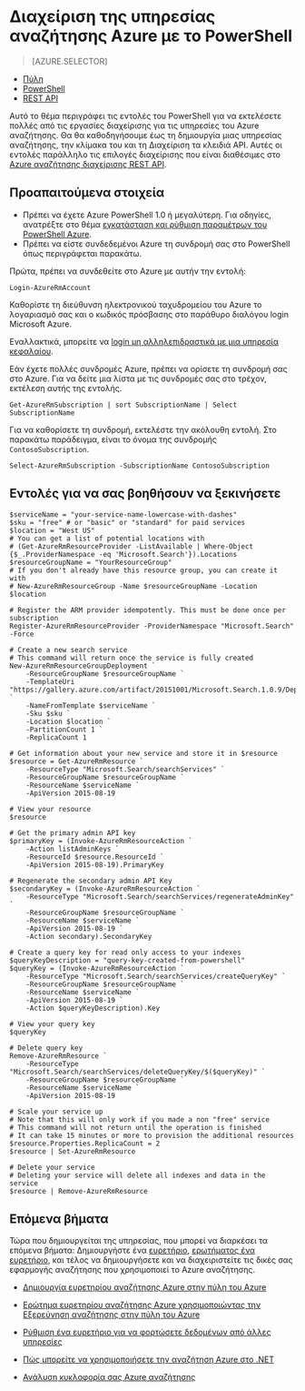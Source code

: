 <properties 
    pageTitle="Διαχείριση αναζήτησης Azure με δεσμών ενεργειών του Powershell | Microsoft Azure | Υπηρεσία αναζήτησης φιλοξενούμενη cloud" 
    description="Διαχείριση της υπηρεσίας αναζήτησης Azure με δεσμών ενεργειών του PowerShell. Δημιουργία ή ενημέρωση μιας υπηρεσίας αναζήτησης Azure και διαχείριση αναζήτησης Azure διαχείρισης κλειδιών" 
    services="search" 
    documentationCenter="" 
    authors="seansaleh" 
    manager="mblythe" 
    editor=""
    tags="azure-resource-manager"/>

<tags 
    ms.service="search" 
    ms.devlang="na" 
    ms.workload="search" 
    ms.topic="article" 
    ms.tgt_pltfrm="powershell" 
    ms.date="08/15/2016" 
    ms.author="seasa"/>

# <a name="manage-your-azure-search-service-with-powershell"></a>Διαχείριση της υπηρεσίας αναζήτησης Azure με το PowerShell
> [AZURE.SELECTOR]
- [Πύλη](search-manage.md)
- [PowerShell](search-manage-powershell.md)
- [REST API](search-get-started-management-api.md)

Αυτό το θέμα περιγράφει τις εντολές του PowerShell για να εκτελέσετε πολλές από τις εργασίες διαχείρισης για τις υπηρεσίες του Azure αναζήτησης. Θα θα καθοδηγήσουμε έως τη δημιουργία μιας υπηρεσίας αναζήτησης, την κλίμακα του και τη Διαχείριση τα κλειδιά API.
Αυτές οι εντολές παράλληλο τις επιλογές διαχείρισης που είναι διαθέσιμες στο [Azure αναζήτησης διαχείρισης REST API](http://msdn.microsoft.com/library/dn832684.aspx).

## <a name="prerequisites"></a>Προαπαιτούμενα στοιχεία
 
- Πρέπει να έχετε Azure PowerShell 1.0 ή μεγαλύτερη. Για οδηγίες, ανατρέξτε στο θέμα [εγκατάσταση και ρύθμιση παραμέτρων του PowerShell Azure](../powershell-install-configure.md).
- Πρέπει να είστε συνδεδεμένοι Azure τη συνδρομή σας στο PowerShell όπως περιγράφεται παρακάτω.

Πρώτα, πρέπει να συνδεθείτε στο Azure με αυτήν την εντολή:

    Login-AzureRmAccount

Καθορίστε τη διεύθυνση ηλεκτρονικού ταχυδρομείου του Azure το λογαριασμό σας και ο κωδικός πρόσβασης στο παράθυρο διαλόγου login Microsoft Azure.

Εναλλακτικά, μπορείτε να [login μη αλληλεπιδραστικά με μια υπηρεσία κεφαλαίου](../resource-group-authenticate-service-principal.md).

Εάν έχετε πολλές συνδρομές Azure, πρέπει να ορίσετε τη συνδρομή σας στο Azure. Για να δείτε μια λίστα με τις συνδρομές σας στο τρέχον, εκτέλεση αυτής της εντολής.

    Get-AzureRmSubscription | sort SubscriptionName | Select SubscriptionName

Για να καθορίσετε τη συνδρομή, εκτελέστε την ακόλουθη εντολή. Στο παρακάτω παράδειγμα, είναι το όνομα της συνδρομής `ContosoSubscription`.

    Select-AzureRmSubscription -SubscriptionName ContosoSubscription

## <a name="commands-to-help-you-get-started"></a>Εντολές για να σας βοηθήσουν να ξεκινήσετε

    $serviceName = "your-service-name-lowercase-with-dashes"
    $sku = "free" # or "basic" or "standard" for paid services
    $location = "West US"
    # You can get a list of potential locations with
    # (Get-AzureRmResourceProvider -ListAvailable | Where-Object {$_.ProviderNamespace -eq 'Microsoft.Search'}).Locations
    $resourceGroupName = "YourResourceGroup" 
    # If you don't already have this resource group, you can create it with 
    # New-AzureRmResourceGroup -Name $resourceGroupName -Location $location

    # Register the ARM provider idempotently. This must be done once per subscription
    Register-AzureRmResourceProvider -ProviderNamespace "Microsoft.Search" -Force

    # Create a new search service
    # This command will return once the service is fully created
    New-AzureRmResourceGroupDeployment `
        -ResourceGroupName $resourceGroupName `
        -TemplateUri "https://gallery.azure.com/artifact/20151001/Microsoft.Search.1.0.9/DeploymentTemplates/searchServiceDefaultTemplate.json" `
        -NameFromTemplate $serviceName `
        -Sku $sku `
        -Location $location `
        -PartitionCount 1 `
        -ReplicaCount 1
    
    # Get information about your new service and store it in $resource
    $resource = Get-AzureRmResource `
        -ResourceType "Microsoft.Search/searchServices" `
        -ResourceGroupName $resourceGroupName `
        -ResourceName $serviceName `
        -ApiVersion 2015-08-19
    
    # View your resource
    $resource
    
    # Get the primary admin API key
    $primaryKey = (Invoke-AzureRmResourceAction `
        -Action listAdminKeys `
        -ResourceId $resource.ResourceId `
        -ApiVersion 2015-08-19).PrimaryKey

    # Regenerate the secondary admin API Key
    $secondaryKey = (Invoke-AzureRmResourceAction `
        -ResourceType "Microsoft.Search/searchServices/regenerateAdminKey" `
        -ResourceGroupName $resourceGroupName `
        -ResourceName $serviceName `
        -ApiVersion 2015-08-19 `
        -Action secondary).SecondaryKey

    # Create a query key for read only access to your indexes
    $queryKeyDescription = "query-key-created-from-powershell"
    $queryKey = (Invoke-AzureRmResourceAction `
        -ResourceType "Microsoft.Search/searchServices/createQueryKey" `
        -ResourceGroupName $resourceGroupName `
        -ResourceName $serviceName `
        -ApiVersion 2015-08-19 `
        -Action $queryKeyDescription).Key
    
    # View your query key
    $queryKey

    # Delete query key
    Remove-AzureRmResource `
        -ResourceType "Microsoft.Search/searchServices/deleteQueryKey/$($queryKey)" `
        -ResourceGroupName $resourceGroupName `
        -ResourceName $serviceName `
        -ApiVersion 2015-08-19
        
    # Scale your service up
    # Note that this will only work if you made a non "free" service
    # This command will not return until the operation is finished
    # It can take 15 minutes or more to provision the additional resources
    $resource.Properties.ReplicaCount = 2
    $resource | Set-AzureRmResource
    
    # Delete your service
    # Deleting your service will delete all indexes and data in the service
    $resource | Remove-AzureRmResource
    
## <a name="next-steps"></a>Επόμενα βήματα
    
Τώρα που δημιουργείται της υπηρεσίας, που μπορεί να διαρκέσει τα επόμενα βήματα: Δημιουργήστε ένα [ευρετήριο](search-what-is-an-index.md), [ερωτήματος ένα ευρετήριο](search-query-overview.md), και τέλος να δημιουργήσετε και να διαχειριστείτε τις δικές σας εφαρμογής αναζήτησης που χρησιμοποιεί το Azure αναζήτησης.

- [Δημιουργία ευρετηρίου αναζήτησης Azure στην πύλη του Azure](search-create-index-portal.md)

- [Ερώτημα ευρετηρίου αναζήτησης Azure χρησιμοποιώντας την Εξερεύνηση αναζήτησης στην πύλη του Azure](search-explorer.md)

- [Ρύθμιση ένα ευρετήριο για να φορτώσετε δεδομένων από άλλες υπηρεσίες](search-indexer-overview.md)

- [Πώς μπορείτε να χρησιμοποιήσετε την αναζήτηση Azure στο .NET](search-howto-dotnet-sdk.md)

- [Ανάλυση κυκλοφορία σας Azure αναζήτησης](search-traffic-analytics.md)
